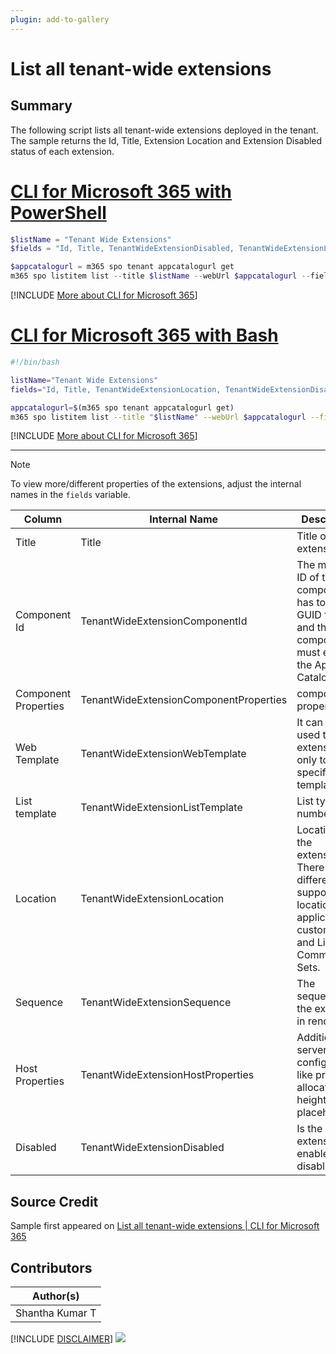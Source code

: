 ```yaml
---
plugin: add-to-gallery
---
```


# List all tenant-wide extensions

## Summary

The following script lists all tenant-wide extensions deployed in the tenant. The sample returns the Id, Title, Extension Location and Extension Disabled status of each extension.
 
# [CLI for Microsoft 365 with PowerShell](#tab/cli-m365-ps)
```powershell
$listName = "Tenant Wide Extensions"
$fields = "Id, Title, TenantWideExtensionDisabled, TenantWideExtensionLocation"

$appcatalogurl = m365 spo tenant appcatalogurl get
m365 spo listitem list --title $listName --webUrl $appcatalogurl --fields $fields
```
[!INCLUDE [More about CLI for Microsoft 365](../../docfx/includes/MORE-CLIM365.md)]
 
# [CLI for Microsoft 365 with Bash](#tab/m365cli-bash)
```bash
#!/bin/bash

listName="Tenant Wide Extensions"
fields="Id, Title, TenantWideExtensionLocation, TenantWideExtensionDisabled"

appcatalogurl=$(m365 spo tenant appcatalogurl get)
m365 spo listitem list --title "$listName" --webUrl $appcatalogurl --fields  "$fields"
```
[!INCLUDE [More about CLI for Microsoft 365](../../docfx/includes/MORE-CLIM365.md)]
 
***

> [!NOTE]
> To view more/different properties of the extensions, adjust the internal names in the ``` fields ``` variable.

| Column | Internal Name | Description |
|--|--|--|
| Title | Title |Title of the extension.|
| Component Id|TenantWideExtensionComponentId|The manifest ID of the component. It has to be in GUID format and the component must exist in the App Catalog.|
| Component Properties|TenantWideExtensionComponentProperties|component properties.|
| Web Template|TenantWideExtensionWebTemplate|It can be used to target extension only to a specific web template.|
| List template|TenantWideExtensionListTemplate|List type as a number.|
| Location|TenantWideExtensionLocation|Location of the extension. There are different support locations for application customizers and ListView Command Sets.|
| Sequence|TenantWideExtensionSequence|The sequence of the extension in rendering.|
| Host Properties|TenantWideExtensionHostProperties|Additional server-side configuration, like pre-allocated height for placeholders.|
| Disabled|TenantWideExtensionDisabled|Is the extension enabled or disabled?|

## Source Credit

Sample first appeared on [List all tenant-wide extensions | CLI for Microsoft 365](https://pnp.github.io/cli-microsoft365/sample-scripts/spo/list-tenant-wide-extensions/)

## Contributors

| Author(s) |
|-----------|
| Shantha Kumar T |


[!INCLUDE [DISCLAIMER](../../docfx/includes/DISCLAIMER.md)]
<img src="https://pnptelemetry.azurewebsites.net/script-samples/scripts/spo-list-tenant-wide-extensions" aria-hidden="true" />
